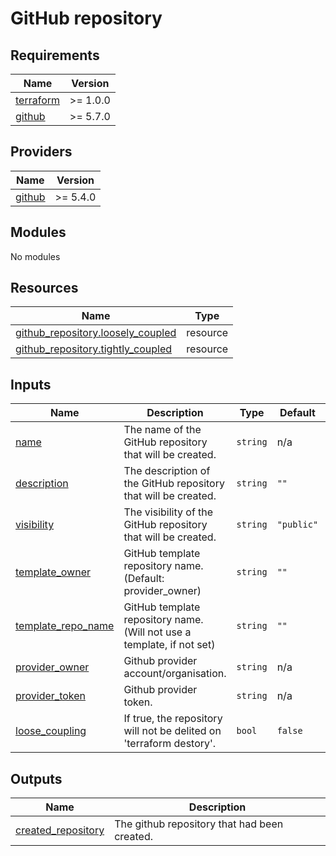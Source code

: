 # GitHub repository

<!-- BEGINNING OF PRE-COMMIT-TERRAFORM DOCS HOOK -->
## Requirements

| Name | Version |
|------|---------|
| <a name="requirement_terraform"></a> [terraform](#requirement\_terraform) | >= 1.0.0 |
| <a name="requirement_git"></a> [github](#requirement\_git) | >= 5.7.0 |

## Providers

| Name | Version |
|------|---------|
| <a name="provider_github"></a> [github](#provider\_github) | >= 5.4.0 |

## Modules

No modules

## Resources

| Name | Type |
|------|------|
| [github_repository.loosely_coupled](https://registry.terraform.io/providers/integrations/github/latest/docs/resources/repository) | resource |
| [github_repository.tightly_coupled](https://registry.terraform.io/providers/integrations/github/latest/docs/resources/repository) | resource |

## Inputs

| Name | Description | Type | Default | Required |
|------|-------------|------|---------|:--------:|
| <a name="input_name"></a> [name](#input\_name) | The name of the GitHub repository that will be created. | `string` | n/a | yes |
| <a name="input_description"></a> [description](#input\_description) | The description of the GitHub repository that will be created. | `string` | `""` | no |
| <a name="input_visibility"></a> [visibility](#input\_visibility) | The visibility of the GitHub repository that will be created. | `string` | `"public"` | no |
| <a name="input_template_owner"></a> [template_owner](#input\_template_owner) | GitHub template repository name. (Default: provider_owner) | `string` | `""` | no |
| <a name="input_template_repo_name"></a> [template_repo_name](#input\_template_repo_name) | GitHub template repository name. (Will not use a template, if not set) | `string` | `""` | no |
| <a name="input_provider_owner"></a> [provider_owner](#input\_provider_owner) | Github provider account/organisation. | `string` | n/a | yes |
| <a name="input_provider_token"></a> [provider_token](#input\_provider_token) | Github provider token. | `string` | n/a | yes |
| <a name="input_loose_coupling"></a> [loose_coupling](#input\_loose_coupling) | If true, the repository will not be delited on 'terraform destory'. | `bool` | `false` | no |

## Outputs

| Name | Description |
|------|-------------|
| <a name="output_created_repository"></a> [created_repository](#output\_created\_repository) | The github repository that had been created. |
<!-- END OF PRE-COMMIT-TERRAFORM DOCS HOOK -->
